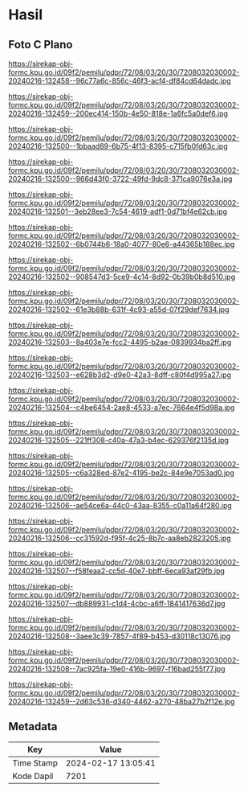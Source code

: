 # Hasil

## Foto C Plano

https://sirekap-obj-formc.kpu.go.id/09f2/pemilu/pdpr/72/08/03/20/30/7208032030002-20240216-132458--96c77a6c-856c-46f3-acf4-df84cd64dadc.jpg

https://sirekap-obj-formc.kpu.go.id/09f2/pemilu/pdpr/72/08/03/20/30/7208032030002-20240216-132459--200ec414-150b-4e50-818e-1a6fc5a0def6.jpg

https://sirekap-obj-formc.kpu.go.id/09f2/pemilu/pdpr/72/08/03/20/30/7208032030002-20240216-132500--1bbaad89-6b75-4f13-8395-c715fb0fd63c.jpg

https://sirekap-obj-formc.kpu.go.id/09f2/pemilu/pdpr/72/08/03/20/30/7208032030002-20240216-132500--966d43f0-3722-49fd-9dc8-371ca9076e3a.jpg

https://sirekap-obj-formc.kpu.go.id/09f2/pemilu/pdpr/72/08/03/20/30/7208032030002-20240216-132501--3eb28ee3-7c54-4619-adf1-0d71bf4e62cb.jpg

https://sirekap-obj-formc.kpu.go.id/09f2/pemilu/pdpr/72/08/03/20/30/7208032030002-20240216-132502--6b0744b6-18a0-4077-80e6-a44365b188ec.jpg

https://sirekap-obj-formc.kpu.go.id/09f2/pemilu/pdpr/72/08/03/20/30/7208032030002-20240216-132502--908547d3-5ce9-4c14-8d92-0b39b0b8d510.jpg

https://sirekap-obj-formc.kpu.go.id/09f2/pemilu/pdpr/72/08/03/20/30/7208032030002-20240216-132502--61e3b88b-631f-4c93-a55d-07f29def7634.jpg

https://sirekap-obj-formc.kpu.go.id/09f2/pemilu/pdpr/72/08/03/20/30/7208032030002-20240216-132503--8a403e7e-fcc2-4495-b2ae-0839934ba2ff.jpg

https://sirekap-obj-formc.kpu.go.id/09f2/pemilu/pdpr/72/08/03/20/30/7208032030002-20240216-132503--e628b3d2-d9e0-42a3-8dff-c80f4d995a27.jpg

https://sirekap-obj-formc.kpu.go.id/09f2/pemilu/pdpr/72/08/03/20/30/7208032030002-20240216-132504--c4be6454-2ae8-4533-a7ec-7664e4f5d98a.jpg

https://sirekap-obj-formc.kpu.go.id/09f2/pemilu/pdpr/72/08/03/20/30/7208032030002-20240216-132505--221ff308-c40a-47a3-b4ec-629376f2135d.jpg

https://sirekap-obj-formc.kpu.go.id/09f2/pemilu/pdpr/72/08/03/20/30/7208032030002-20240216-132505--c6a328ed-87e2-4195-be2c-84e9e7053ad0.jpg

https://sirekap-obj-formc.kpu.go.id/09f2/pemilu/pdpr/72/08/03/20/30/7208032030002-20240216-132506--ae54ce6a-44c0-43aa-8355-c0a11a64f280.jpg

https://sirekap-obj-formc.kpu.go.id/09f2/pemilu/pdpr/72/08/03/20/30/7208032030002-20240216-132506--cc31592d-f95f-4c25-8b7c-aa8eb2823205.jpg

https://sirekap-obj-formc.kpu.go.id/09f2/pemilu/pdpr/72/08/03/20/30/7208032030002-20240216-132507--f58feaa2-cc5d-40e7-bbff-6eca93af29fb.jpg

https://sirekap-obj-formc.kpu.go.id/09f2/pemilu/pdpr/72/08/03/20/30/7208032030002-20240216-132507--db889931-c1d4-4cbc-a6ff-1841417636d7.jpg

https://sirekap-obj-formc.kpu.go.id/09f2/pemilu/pdpr/72/08/03/20/30/7208032030002-20240216-132508--3aee3c39-7857-4f89-b453-d30118c13076.jpg

https://sirekap-obj-formc.kpu.go.id/09f2/pemilu/pdpr/72/08/03/20/30/7208032030002-20240216-132508--7ac925fa-19e0-416b-9697-f16bad255f77.jpg

https://sirekap-obj-formc.kpu.go.id/09f2/pemilu/pdpr/72/08/03/20/30/7208032030002-20240216-132459--2d63c536-d340-4462-a270-48ba27b2f12e.jpg


## Metadata

| Key        | Value               |
| ---------- | ------------------- |
| Time Stamp | 2024-02-17 13:05:41 |
| Kode Dapil | 7201                |



